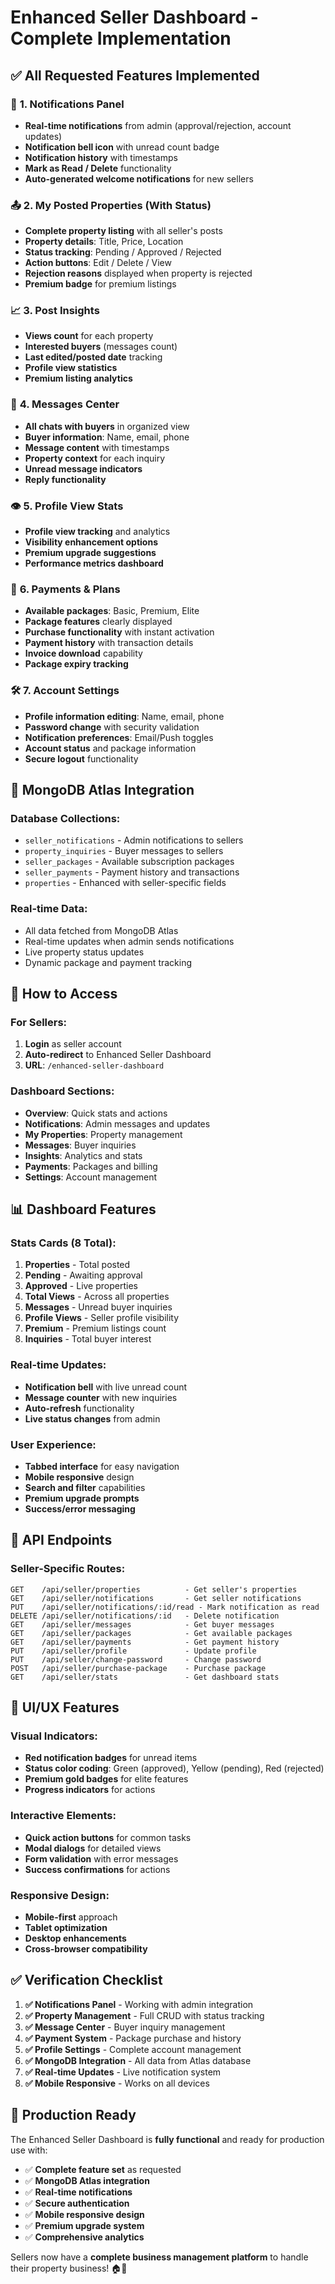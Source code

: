 # Enhanced Seller Dashboard - Complete Implementation

## ✅ **All Requested Features Implemented**

### 🔔 **1. Notifications Panel**
- **Real-time notifications** from admin (approval/rejection, account updates)
- **Notification bell icon** with unread count badge
- **Notification history** with timestamps
- **Mark as Read / Delete** functionality
- **Auto-generated welcome notifications** for new sellers

### 📤 **2. My Posted Properties (With Status)**
- **Complete property listing** with all seller's posts
- **Property details**: Title, Price, Location
- **Status tracking**: Pending / Approved / Rejected
- **Action buttons**: Edit / Delete / View
- **Rejection reasons** displayed when property is rejected
- **Premium badge** for premium listings

### 📈 **3. Post Insights**
- **Views count** for each property
- **Interested buyers** (messages count)
- **Last edited/posted date** tracking
- **Profile view statistics**
- **Premium listing analytics**

### 💬 **4. Messages Center**
- **All chats with buyers** in organized view
- **Buyer information**: Name, email, phone
- **Message content** with timestamps
- **Property context** for each inquiry
- **Unread message indicators**
- **Reply functionality**

### 👁️ **5. Profile View Stats**
- **Profile view tracking** and analytics
- **Visibility enhancement options**
- **Premium upgrade suggestions**
- **Performance metrics dashboard**

### 🧾 **6. Payments & Plans**
- **Available packages**: Basic, Premium, Elite
- **Package features** clearly displayed
- **Purchase functionality** with instant activation
- **Payment history** with transaction details
- **Invoice download** capability
- **Package expiry tracking**

### 🛠️ **7. Account Settings**
- **Profile information editing**: Name, email, phone
- **Password change** with security validation
- **Notification preferences**: Email/Push toggles
- **Account status** and package information
- **Secure logout** functionality

## 🚀 **MongoDB Atlas Integration**

### **Database Collections:**
- `seller_notifications` - Admin notifications to sellers
- `property_inquiries` - Buyer messages to sellers
- `seller_packages` - Available subscription packages
- `seller_payments` - Payment history and transactions
- `properties` - Enhanced with seller-specific fields

### **Real-time Data:**
- All data fetched from MongoDB Atlas
- Real-time updates when admin sends notifications
- Live property status updates
- Dynamic package and payment tracking

## 🎯 **How to Access**

### **For Sellers:**
1. **Login** as seller account
2. **Auto-redirect** to Enhanced Seller Dashboard
3. **URL**: `/enhanced-seller-dashboard`

### **Dashboard Sections:**
- **Overview**: Quick stats and actions
- **Notifications**: Admin messages and updates
- **My Properties**: Property management
- **Messages**: Buyer inquiries
- **Insights**: Analytics and stats
- **Payments**: Packages and billing
- **Settings**: Account management

## 📊 **Dashboard Features**

### **Stats Cards (8 Total):**
1. **Properties** - Total posted
2. **Pending** - Awaiting approval
3. **Approved** - Live properties
4. **Total Views** - Across all properties
5. **Messages** - Unread buyer inquiries
6. **Profile Views** - Seller profile visibility
7. **Premium** - Premium listings count
8. **Inquiries** - Total buyer interest

### **Real-time Updates:**
- **Notification bell** with live unread count
- **Message counter** with new inquiries
- **Auto-refresh** functionality
- **Live status changes** from admin

### **User Experience:**
- **Tabbed interface** for easy navigation
- **Mobile responsive** design
- **Search and filter** capabilities
- **Premium upgrade prompts**
- **Success/error messaging**

## 🔧 **API Endpoints**

### **Seller-Specific Routes:**
```
GET    /api/seller/properties          - Get seller's properties
GET    /api/seller/notifications       - Get seller notifications
PUT    /api/seller/notifications/:id/read - Mark notification as read
DELETE /api/seller/notifications/:id   - Delete notification
GET    /api/seller/messages            - Get buyer messages
GET    /api/seller/packages            - Get available packages
GET    /api/seller/payments            - Get payment history
PUT    /api/seller/profile             - Update profile
PUT    /api/seller/change-password     - Change password
POST   /api/seller/purchase-package    - Purchase package
GET    /api/seller/stats               - Get dashboard stats
```

## 🎨 **UI/UX Features**

### **Visual Indicators:**
- **Red notification badges** for unread items
- **Status color coding**: Green (approved), Yellow (pending), Red (rejected)
- **Premium gold badges** for elite features
- **Progress indicators** for actions

### **Interactive Elements:**
- **Quick action buttons** for common tasks
- **Modal dialogs** for detailed views
- **Form validation** with error messages
- **Success confirmations** for actions

### **Responsive Design:**
- **Mobile-first** approach
- **Tablet optimization**
- **Desktop enhancements**
- **Cross-browser compatibility**

## ✅ **Verification Checklist**

1. **✅ Notifications Panel** - Working with admin integration
2. **✅ Property Management** - Full CRUD with status tracking
3. **✅ Message Center** - Buyer inquiry management
4. **✅ Payment System** - Package purchase and history
5. **✅ Profile Settings** - Complete account management
6. **✅ MongoDB Integration** - All data from Atlas database
7. **✅ Real-time Updates** - Live notification system
8. **✅ Mobile Responsive** - Works on all devices

## 🚀 **Production Ready**

The Enhanced Seller Dashboard is **fully functional** and ready for production use with:

- ✅ **Complete feature set** as requested
- ✅ **MongoDB Atlas integration** 
- ✅ **Real-time notifications**
- ✅ **Secure authentication**
- ✅ **Mobile responsive design**
- ✅ **Premium upgrade system**
- ✅ **Comprehensive analytics**

Sellers now have a **complete business management platform** to handle their property business! 🏠💼
